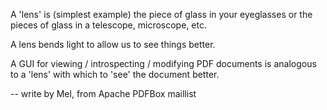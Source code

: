 A 'lens' is (simplest example) the piece of glass in your eyeglasses or the pieces of glass in a telescope, microscope, etc.

A lens bends light to allow us to see things better.

A GUI for viewing / introspecting / modifying PDF documents is analogous to a 'lens' with which to 'see' the document better.

--
write by Mel, from Apache PDFBox maillist